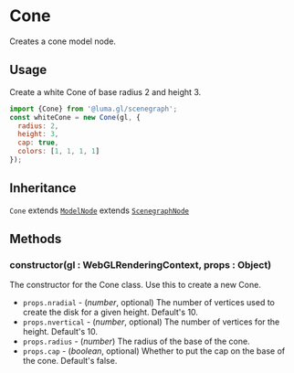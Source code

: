 # Cone

Creates a cone model node.

## Usage

Create a white Cone of base radius 2 and height 3.
```js
import {Cone} from '@luma.gl/scenegraph';
const whiteCone = new Cone(gl, {
  radius: 2,
  height: 3,
  cap: true,
  colors: [1, 1, 1, 1]
});
```

## Inheritance

`Cone` extends [`ModelNode`](/docs/api-reference/scenegraph/model-node.md) extends [`ScenegraphNode`](/docs/api-reference/scenegraph/scenegraph-node.md)

## Methods

### constructor(gl : WebGLRenderingContext, props : Object)

The constructor for the Cone class. Use this to create a new Cone.

* `props.nradial` - (*number*, optional) The number of vertices used to create the disk for a given height. Default's 10.
* `props.nvertical` - (*number*, optional) The number of vertices for the height. Default's 10.
* `props.radius` - (*number*) The radius of the base of the cone.
* `props.cap` - (*boolean*, optional) Whether to put the cap on the base of the cone. Default's false.
